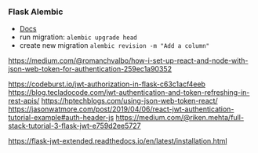 ### Flask Alembic
- [Docs](https://alembic.sqlalchemy.org/en/latest/tutorial.html#running-our-first-migration)
- run migration: `alembic upgrade head`
- create new migration `alembic revision -m "Add a column"`


https://medium.com/@romanchvalbo/how-i-set-up-react-and-node-with-json-web-token-for-authentication-259ec1a90352

https://codeburst.io/jwt-authorization-in-flask-c63c1acf4eeb
https://blog.tecladocode.com/jwt-authentication-and-token-refreshing-in-rest-apis/
https://hptechblogs.com/using-json-web-token-react/
https://jasonwatmore.com/post/2019/04/06/react-jwt-authentication-tutorial-example#auth-header-js
https://medium.com/@riken.mehta/full-stack-tutorial-3-flask-jwt-e759d2ee5727

https://flask-jwt-extended.readthedocs.io/en/latest/installation.html

